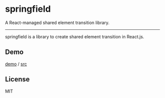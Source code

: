 # springfield

A React-managed shared element transition library.

------

springfield is a library to create shared element transition in React.js.

## Demo

[demo](https://jokester.github.io/springfield/demo) / [src](src/demo/shared-element-demo-lib.tsx)

<!-- TODO: link to storyboard -->

<!--
## Getting started

## How it works

## Customization


## Contributing

-->

## License

MIT
